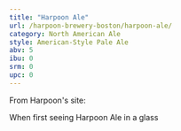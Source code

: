 ```yaml
---
title: "Harpoon Ale"
url: /harpoon-brewery-boston/harpoon-ale/
category: North American Ale
style: American-Style Pale Ale
abv: 5
ibu: 0
srm: 0
upc: 0
---
```

From Harpoon's site:

When first seeing Harpoon Ale in a glass
